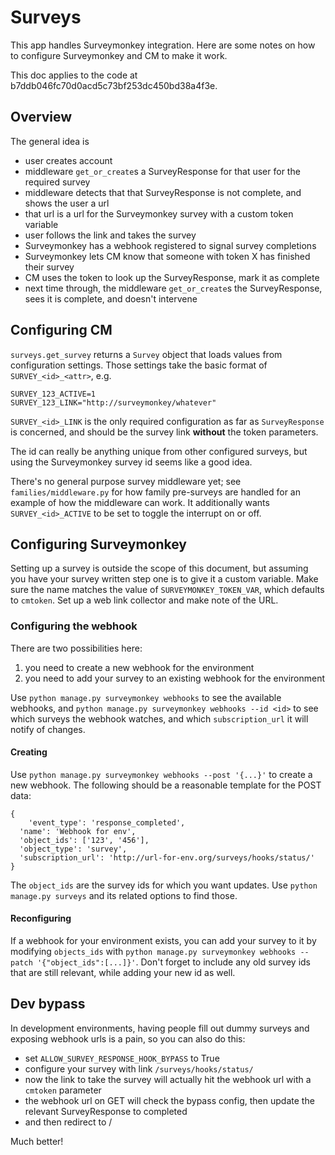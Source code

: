 # Surveys

This app handles Surveymonkey integration. Here are some notes on how to configure
Surveymonkey and CM to make it work.

This doc applies to the code at b7ddb046fc70d0acd5c73bf253dc450bd38a4f3e.

## Overview

The general idea is

* user creates account
* middleware `get_or_create`s a SurveyResponse for that user for the required survey
* middleware detects that that SurveyResponse is not complete, and shows the user a url
* that url is a url for the Surveymonkey survey with a custom token variable
* user follows the link and takes the survey
* Surveymonkey has a webhook registered to signal survey completions
* Surveymonkey lets CM know that someone with token X has finished their survey
* CM uses the token to look up the SurveyResponse, mark it as complete
* next time through, the middleware `get_or_create`s the SurveyResponse, sees it is complete, and doesn't intervene

## Configuring CM

`surveys.get_survey` returns a `Survey` object that loads values from configuration settings. Those settings
take the basic format of `SURVEY_<id>_<attr>`, e.g.

```
SURVEY_123_ACTIVE=1
SURVEY_123_LINK="http://surveymonkey/whatever"
```

`SURVEY_<id>_LINK` is the only required configuration as far as `SurveyResponse` is concerned, 
and should be the survey link **without** the token parameters.

The id can really be anything unique from other configured surveys, but using the Surveymonkey survey id
seems like a good idea.

There's no general purpose survey middleware yet; see `families/middleware.py` for how family pre-surveys
are handled for an example of how the middleware can work. It additionally wants `SURVEY_<id>_ACTIVE` to be
set to toggle the interrupt on or off.

## Configuring Surveymonkey

Setting up a survey is outside the scope of this document, but assuming you have your survey written step
one is to give it a custom variable. Make sure the name matches the value of `SURVEYMONKEY_TOKEN_VAR`, which
defaults to `cmtoken`. Set up a web link collector and make note of the URL.

### Configuring the webhook

There are two possibilities here:

1. you need to create a new webhook for the environment
2. you need to add your survey to an existing webhook for the environment

Use `python manage.py surveymonkey webhooks` to see the available webhooks, and
`python manage.py surveymonkey webhooks --id <id>` to see which surveys the webhook watches,
and which `subscription_url` it will notify of changes.

#### Creating

Use `python manage.py surveymonkey webhooks --post '{...}'` to create a new webhook. The following
should be a reasonable template for the POST data:

```
{
	'event_type': 'response_completed',
  'name': 'Webhook for env',
  'object_ids': ['123', '456'],
  'object_type': 'survey',
  'subscription_url': 'http://url-for-env.org/surveys/hooks/status/'
}
```

The `object_ids` are the survey ids for which you want updates. Use `python manage.py surveys` and
its related options to find those.

#### Reconfiguring

If a webhook for your environment exists, you can add your survey to it by modifying
`objects_ids` with `python manage.py surveymonkey webhooks --patch '{"object_ids":[...]}'`.
Don't forget to include any old survey ids that are still relevant, while adding your
new id as well.

## Dev bypass

In development environments, having people fill out dummy surveys and exposing webhook urls
is a pain, so you can also do this:

* set `ALLOW_SURVEY_RESPONSE_HOOK_BYPASS` to True
* configure your survey with link `/surveys/hooks/status/`
* now the link to take the survey will actually hit the webhook url with a `cmtoken` parameter
* the webhook url on GET will check the bypass config, then update the relevant SurveyResponse to completed
* and then redirect to /

Much better!